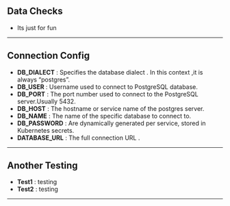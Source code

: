

## Data Checks
- Its just for fun

---

## Connection Config

- **DB_DIALECT** : Specifies the database dialect . In this context ,it is always “postgres”.
- **DB_USER** : Username used to connect to PostgreSQL database.
- **DB_PORT** : The port number used to connect to the PostgreSQL server.Usually 5432.
- **DB_HOST** : The hostname or service name of the postgres server.
- **DB_NAME** : The name of the specific database to connect to.
- **DB_PASSWORD** : Are dynamically generated per service, stored in Kubernetes secrets.
- **DATABASE_URL** : The full connection URL .

---
 ## Another Testing

 - **Test1** : testing
 - **Test2** : testing

---
